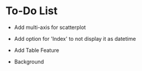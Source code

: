 # To-Do List
- Add multi-axis for scatterplot
- Add option for 'Index' to not display it as datetime
- Add Table Feature

- Background